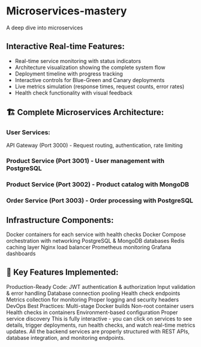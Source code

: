 # Microservices-mastery
A deep dive into microservices 

## Interactive Real-time Features:
- Real-time service monitoring with status indicators
- Architecture visualization showing the complete system flow
- Deployment timeline with progress tracking
- Interactive controls for Blue-Green and Canary deployments
- Live metrics simulation (response times, request counts, error rates)
- Health check functionality with visual feedback
## 🏗️ Complete Microservices Architecture:
### User Services:
API Gateway (Port 3000) - Request routing, authentication, rate limiting
### Product Service (Port 3001) - User management with PostgreSQL
### Product Service (Port 3002) - Product catalog with MongoDB
### Order Service (Port 3003) - Order processing with PostgreSQL
## Infrastructure Components:
Docker containers for each service with health checks
Docker Compose orchestration with networking
PostgreSQL & MongoDB databases
Redis caching layer
Nginx load balancer
Prometheus monitoring
Grafana dashboards
## 🚀 Key Features Implemented:
Production-Ready Code:
JWT authentication & authorization
Input validation & error handling
Database connection pooling
Health check endpoints
Metrics collection for monitoring
Proper logging and security headers
DevOps Best Practices:
Multi-stage Docker builds
Non-root container users
Health checks in containers
Environment-based configuration
Proper service discovery
This is fully interactive - you can click on services to see details, trigger deployments, run health checks, and watch real-time metrics updates. All the backend services are properly structured with REST APIs, database integration, and monitoring endpoints.

